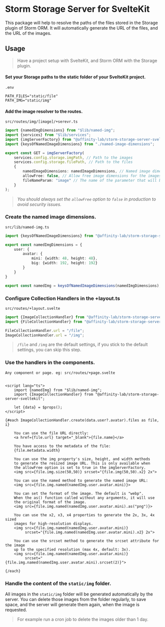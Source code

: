 # Storm Storage Server for SvelteKit

This package will help to resolve the paths of the files stored in the Storage plugin of Storm ORM.
It will automatically generate the URL of the files, and the URL of the images.

## Usage

> Have a project setup with SvelteKit, and Storm ORM with the Storage plugin.

#### Set your Storage paths to the static folder of your SvelteKit project.

`.env`

```dotenv
PATH_FILES="static/file"
PATH_IMG="static/img"
```

#### Add the image resolver to the routes.

`src/routes/img/[image]/+serevr.ts`

```ts
import {namedImgDimensions} from "$lib/named-img";
import {services} from "$lib/services";
import {imgServerFactory} from "@affinity-lab/storm-storage-server-sveltekit/server";
import {keysOfNamedImageDimensions} from "./named-image-dimensions";

export const GET = imgServerFactory(
	services.config.storage.imgPath, // Path to the images
	services.config.storage.filePath, // Path to the files
	{
		namedImageDimensions: namedImageDimensions, // Named image dimensions
		allowFree: false, // Allow free image dimensions for the images
		fileNameParam: "image" // The name of the parameter that will be used to get the image name
	}
);
```

> *You should always set the `allowFree` option to `false` in production to avoid security issues.*

### Create the named image dimensions.

`src/lib/named-img.ts`

```ts
import {keysOfNamedImageDimensions} from "@affinity-lab/storm-storage-server-sveltekit";

export const namedImgDimensions = {
	user: {
		avatar: {
			mini: {width: 48, height: 48},
			big: {width: 192, height: 192}
		}
	}
}

export const namedImg = keysOfNamedImageDimensions(namedImgDimensions); // this will create the named image dimensions map for client side
```

### Configure Collection Handlers in the +layout.ts

`src/routes/+layout.svelte`

```ts
import {ImageCollectionHandler} from "@affinity-lab/storm-storage-server-sveltekit";
import {FileCollectionHandler} from "@affinity-lab/storm-storage-server-sveltekit";

FileCollectionHandler.url = "/file";
ImageCollectionHandler.url = "/img";
```

> `/file` and `/img` are the default settings, if you stick to the default settings, you can skip this step.

### Use the handlers in the components.

`Any component or page. eg: src/routes/+page.svelte`

```sveltehtml

<script lang="ts">
	import {namedImg} from "$lib/named-img";
	import {ImageCollectionHandler} from "@affinity-lab/storm-storage-server-sveltekit";

	let {data} = $props();
</script>

{#each ImageCollectionHandler.create(data.user?.avatar).files as file, i}

	You can use the file URL directly:
	<a href={file.url} target="_blank">{file.name}</a>

	You have access to the metadata of the file:
	{file.metadata.width}

	You can use the img property's size, height, and width methods
	to generate the resized image URL. This is only available when
	the allowFree option is set to true in the imgServerFactory.
	<img src={file.img.size(50,50)} srcset="{file.img(50,50).x2} 2x">

	You can use the named method to generate the named image URL:
	<img src={file.img.named(namedImg.user.avatar.mini)}>

	You can set the format of the image. The default is "webp".
	When the as() function called without any arguments, it will use
	the original format of the image.
	<img src={file.img.named(namedImg.user.avatar.mini).as("png")}>

	You can use the x2, x3, x4 properties to generate the 2x, 3x, 4x sized
	images for high-resolution displays.
	<img src={file.img.named(namedImg.user.avatar.mini)}
	     srcset="{file.img.named(namedImg.user.avatar.mini).x2} 2x">

	You can use the srcset method to generate the srcset attribute for the image
	up to the specified resolution (max 4x, default: 3x).
	<img src={file.img.named(namedImg.user.avatar.mini)}
	     srcset="{file.img.named(namedImg.user.avatar.mini).srcset(2)}">

{/each}
```

### Handle the content of the `static/img` folder.

All images in the `static/img` folder will be generated automatically by the server.
You can delete those images from the folder regularly, to save space, and the server
will generate them again, when the image is requested.

> For example run a cron job to delete the images older than 1 day.
